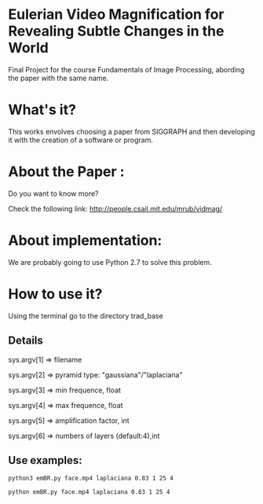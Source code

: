 # Eulerian Video Magnification for Revealing Subtle Changes in the World
Final Project for the course Fundamentals of Image Processing, 
abording the paper with the same name.

# What's it?
This works envolves choosing a paper from SIGGRAPH and then developing it with the creation of a software or program.

# About the Paper :
Do you want to know more?

Check the following link: <http://people.csail.mit.edu/mrub/vidmag/>

# About implementation:
We are probably going to use Python 2.7 to solve this problem.

# How to use it?
Using the terminal go to the directory trad_base

## Details
sys.argv[1] => filename

sys.argv[2] => pyramid type: "gaussiana"/"laplaciana"

sys.argv[3] => min frequence, float

sys.argv[4] => max frequence, float

sys.argv[5] => amplification factor, int

sys.argv[6] => numbers of layers (default:4),int

## Use examples:
`python3 emBR.py face.mp4 laplaciana 0.83 1 25 4`

`python emBR.py face.mp4 laplaciana 0.83 1 25 4`
